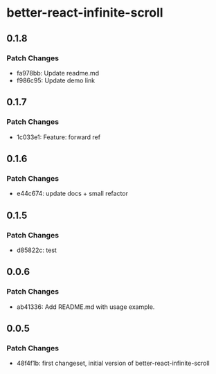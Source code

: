 # better-react-infinite-scroll

## 0.1.8

### Patch Changes

- fa978bb: Update readme.md
- f986c95: Update demo link

## 0.1.7

### Patch Changes

- 1c033e1: Feature: forward ref

## 0.1.6

### Patch Changes

- e44c674: update docs + small refactor

## 0.1.5

### Patch Changes

- d85822c: test

## 0.0.6

### Patch Changes

- ab41336: Add README.md with usage example.

## 0.0.5

### Patch Changes

- 48f4f1b: first changeset, initial version of better-react-infinite-scroll
